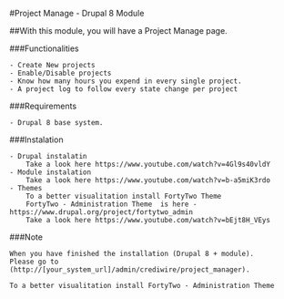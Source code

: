 #Project Manage - Drupal 8 Module

##With this module, you will have a Project Manage page. 

###Functionalities

    - Create New projects 
    - Enable/Disable projects
    - Know how many hours you expend in every single project.
    - A project log to follow every state change per project
    
###Requirements

    - Drupal 8 base system. 
    
###Instalation

    - Drupal instalatin   
        Take a look here https://www.youtube.com/watch?v=4Gl9s40vldY  
    - Module instalation
        Take a look here https://www.youtube.com/watch?v=b-a5miK3rdo
    - Themes 
        To a better visualitation install FortyTwo Theme 
        FortyTwo - Administration Theme  is here - https://www.drupal.org/project/fortytwo_admin
        Take a look here https://www.youtube.com/watch?v=bEjt8H_VEys        
        
###Note 

    When you have finished the installation (Drupal 8 + module). 
    Please go to (http://[your_system_url]/admin/crediwire/project_manager). 
    
    To a better visualitation install FortyTwo - Administration Theme 